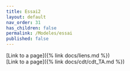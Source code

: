 ```yaml
---
title: Essai2
layout: default
nav_order: 31
has_children: false
permalink: /Modeles/essai
published: false
---
```

[Link to a page]({% link docs/liens.md %})  
[Link to a page]({% link docs/cdt/cdt_TA.md %})

